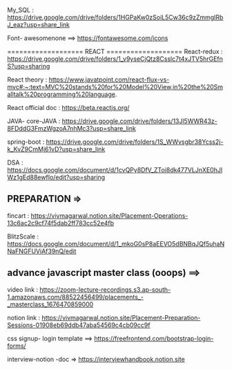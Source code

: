 
My_SQL : https://drive.google.com/drive/folders/1HGPaKw0zSoiL5Cw36c9zZmmgIRbJ_eaz?usp=share_link

Font- awesomenone ==> https://fontawesome.com/icons

<script src="https://kit.fontawesome.com/f31ea9c808.js" crossorigin="anonymous"></script>
=================== REACT ===================
React-redux : https://drive.google.com/drive/folders/1_v9yseCjQtz8Csslc7t4xJTV5hrGEfnS?usp=sharing 

React theory  :  https://www.javatpoint.com/react-flux-vs-mvc#:~:text=MVC%20stands%20for%20Model%20View,in%20the%20Smalltalk%20programming%20language.

React official doc : https://beta.reactjs.org/

JAVA- core-JAVA : https://drive.google.com/drive/folders/13Jl5WWR43z-8FDddG3FmzWgzoA7nhMc3?usp=share_link

spring-boot : https://drive.google.com/drive/folders/1S_WWvsgbr38Ycss2j-k_KvZ9CmMj61vD?usp=share_link


DSA : https://docs.google.com/document/d/1cvQPy8DfV_ZToi8dk477VLJnXE0hJlWz1gEd88ewfIo/edit?usp=sharing



PREPARATION =>
---------------------
fincart : https://vivmagarwal.notion.site/Placement-Operations-13c6ac2c9cf74f5dab2ff783cc52e4fb

BlitzScale : https://docs.google.com/document/d/1_mkoG0sP8aEEVO5dBNBqJQf5uhaNNaFNGFUViAf39nQ/edit

advance javascript master class (ooops)  ==>
------------------------------------------------------

video link : https://zoom-lecture-recordings.s3.ap-south-1.amazonaws.com/88522456499/placements_-_masterclass_1676470859000

notion link : https://vivmagarwal.notion.site/Placement-Preparation-Sessions-01908eb69ddb47aba54569c4cb09cc9f


css signup- login template ==> https://freefrontend.com/bootstrap-login-forms/

interview-notion -doc => 
https://interviewhandbook.notion.site